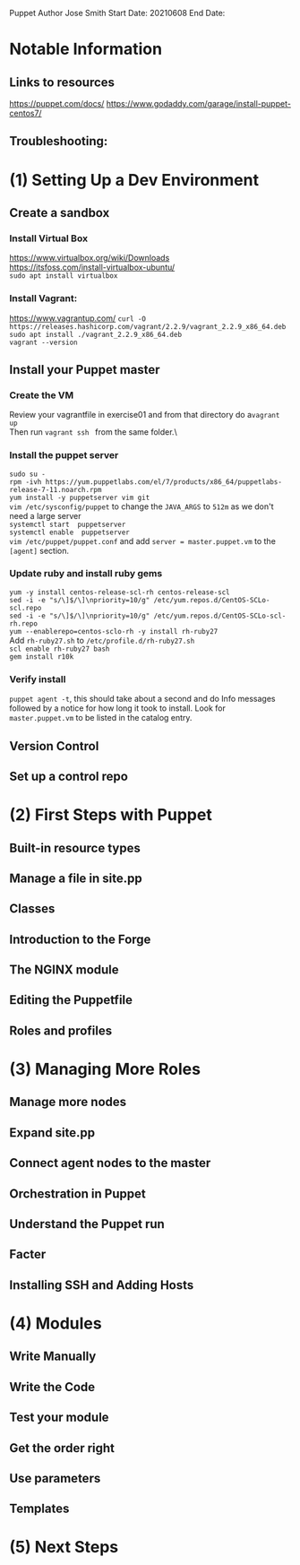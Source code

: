 Puppet
Author Jose Smith
Start Date: 20210608
End Date: 

# Notable Information
## Links to resources
https://puppet.com/docs/
https://www.godaddy.com/garage/install-puppet-centos7/
## Troubleshooting:
 

# (1) Setting Up a Dev Environment
## Create a sandbox
### Install Virtual Box
https://www.virtualbox.org/wiki/Downloads \
https://itsfoss.com/install-virtualbox-ubuntu/ \
`sudo apt install virtualbox`
### Install Vagrant:
https://www.vagrantup.com/
`curl -O https://releases.hashicorp.com/vagrant/2.2.9/vagrant_2.2.9_x86_64.deb`\
`sudo apt install ./vagrant_2.2.9_x86_64.deb`\
`vagrant --version`
## Install your Puppet master
### Create the VM
Review your vagrantfile in exercise01 and from that directory do a`vagrant up`\
Then run `vagrant ssh ` from the same folder.\
### Install the puppet server
`sudo su -`\
`rpm -ivh https://yum.puppetlabs.com/el/7/products/x86_64/puppetlabs-release-7-11.noarch.rpm`\
`yum install -y puppetserver vim git`\
`vim /etc/sysconfig/puppet` to change the `JAVA_ARGS` to `512m` as we don't need a large server\
`systemctl start  puppetserver`\
`systemctl enable  puppetserver`\
`vim /etc/puppet/puppet.conf` and add `server = master.puppet.vm` to the `[agent]` section.
### Update ruby and install ruby gems
`yum -y install centos-release-scl-rh centos-release-scl`\
`sed -i -e "s/\]$/\]\npriority=10/g" /etc/yum.repos.d/CentOS-SCLo-scl.repo`\
`sed -i -e "s/\]$/\]\npriority=10/g" /etc/yum.repos.d/CentOS-SCLo-scl-rh.repo`\
`yum --enablerepo=centos-sclo-rh -y install rh-ruby27`\
Add `rh-ruby27.sh` to `/etc/profile.d/rh-ruby27.sh`\
`scl enable rh-ruby27 bash`\
`gem install r10k`
### Verify install
`puppet agent -t`, this should take about a second and do Info messages followed by a notice for how long it took to install. Look for `master.puppet.vm` to be listed in the catalog entry.
## Version Control
## Set up a control repo

# (2) First Steps with Puppet
## Built-in resource types
## Manage a file in site.pp
## Classes
## Introduction to the Forge
## The NGINX module
## Editing the Puppetfile
## Roles and profiles

# (3) Managing More Roles
## Manage more nodes
## Expand site.pp
## Connect agent nodes to the master
## Orchestration in Puppet
## Understand the Puppet run
## Facter
## Installing SSH and Adding Hosts

# (4) Modules
## Write Manually
## Write the Code
## Test your module
## Get the order right
## Use parameters
## Templates

# (5) Next Steps